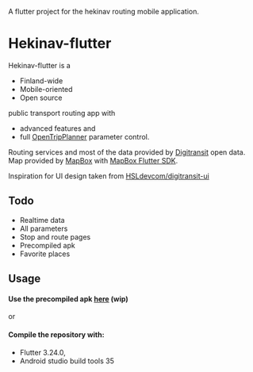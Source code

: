 A flutter project for the hekinav routing mobile application.
# Hekinav-flutter
Hekinav-flutter is a
- Finland-wide
- Mobile-oriented
- Open source

public transport routing app with
- advanced features and
- full [OpenTripPlanner](https://www.opentripplanner.org/) parameter control.

Routing services and most of the data provided by [Digitransit](https://digitransit.fi/en/developers/) open data. 
Map provided by [MapBox](https://www.mapbox.com/) with [MapBox Flutter SDK](https://docs.mapbox.com/flutter/).

Inspiration for UI design taken from [HSLdevcom/digitransit-ui](https://github.com/HSLdevcom/digitransit-ui)

## Todo
- Realtime data
- All parameters
- Stop and route pages
- Precompiled apk
- Favorite places

## Usage
#### Use the precompiled apk <a href="README.md" download>here</a> (wip)
or
#### Compile the repository with:
- Flutter 3.24.0,
- Android studio build tools 35
